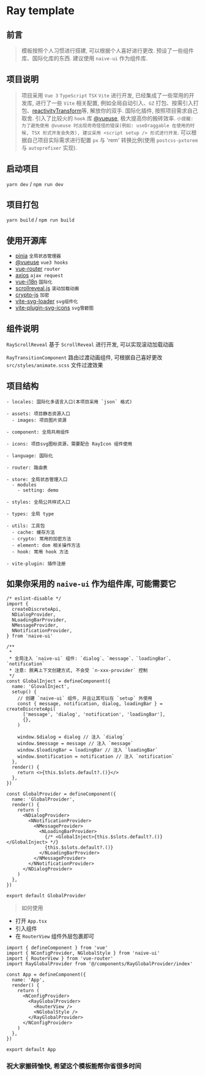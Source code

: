 # Ray template

## 前言

> 模板按照个人习惯进行搭建, 可以根据个人喜好进行更改. 预设了一些组件库、国际化库的东西. 建议使用 `naive-ui` 作为组件库.

## 项目说明

> 项目采用 `Vue 3` `TypeScript` `TSX` `Vite` 进行开发, 已经集成了一些常用的开发库, 进行了一些 `Vite` 相关配置, 例如全局自动引入、`GZ` 打包、按需引入打包、[reactivityTransform](https://vuejs.org/guide/extras/reactivity-transform.html)等, 解放你的双手. 国际化插件, 按照项目需求自己取舍. 引入了比较火的 `hook` 库 [@vueuse](https://vueuse.org/), 极大提高你的搬砖效率. `小提醒: 为了避免使用 @vueuse 时出现奇奇怪怪的错误(例如: useDraggable 在使用的时候, TSX 形式开发会失效), 建议采用 <script setup /> 形式进行开发`. 可以根据自己项目实际需求进行配置 `px` 与 'rem' 转换比例(使用 `postcss-pxtorem` 与 `autoprefixer` 实现).

## 启动项目

`yarn dev` / `npm run dev`

## 项目打包

`yarn build` / `npm run build`

## 使用开源库

- [pinia](https://pinia.vuejs.org/) `全局状态管理器`
- [@vueuse](https://vueuse.org/) `vue3 hooks`
- [vue-router](https://router.vuejs.org/zh/) `router`
- [axios](http://axios-js.com/zh-cn/docs/index.html) `ajax request`
- [vue-i18n](https://kazupon.github.io/vue-i18n/zh/introduction.html) `国际化`
- [scrollreveal.js](https://scrollrevealjs.org/) `滚动加载动画`
- [crypto-js](https://github.com/brix/crypto-js) `加密`
- [vite-svg-loader](https://github.com/jpkleemans/vite-svg-loader) `svg组件化`
- [vite-plugin-svg-icons](https://github.com/vbenjs/vite-plugin-svg-icons/blob/main/README.zh_CN.md) `svg雪碧图`

## 组件说明

`RayScrollReveal` 基于 `ScrollReveal` 进行开发, 可以实现滚动加载动画

`RayTransitionComponent` 路由过渡动画组件, 可根据自己喜好更改 `src/styles/animate.scss` 文件过渡效果

## 项目结构

```
- locales: 国际化多语言入口(本项目采用 `json` 格式)

- assets: 项目静态资源入口
  - images: 项目图片资源

- component: 全局共用组件

- icons: 项目svg图标资源，需要配合 RayIcon 组件使用

- language: 国际化

- router: 路由表

- store: 全局状态管理入口
  - modules
    - setting: demo

- styles: 全局公共样式入口

- types: 全局 type

- utils: 工具包
  - cache: 缓存方法
  - crypto: 常用的加密方法
  - element: dom 相关操作方法
  - hook: 常用 hook 方法

- vite-plugin: 插件注册
```

## 如果你采用的 `naive-ui` 作为组件库, 可能需要它

```tsx
/* eslint-disable */
import {
  createDiscreteApi,
  NDialogProvider,
  NLoadingBarProvider,
  NMessageProvider,
  NNotificationProvider,
} from 'naive-ui'

/**
 *
 * 全局注入 `naive-ui` 组件: `dialog`、`message`、`loadingBar`、`notification`
 * 注意: 脱离上下文创建方式, 不会受 `n-xxx-provider` 控制
 */
const GlobalInject = defineComponent({
  name: 'GlovalInject',
  setup() {
    // 创建 `naive-ui` 组件, 并且让其可以在 `setup` 外使用
    const { message, notification, dialog, loadingBar } = createDiscreteApi(
      ['message', 'dialog', 'notification', 'loadingBar'],
      {},
    )

    window.$dialog = dialog // 注入 `dialog`
    window.$message = message // 注入 `message`
    window.$loadingBar = loadingBar // 注入 `loadingBar`
    window.$notification = notification // 注入 `notification`
  },
  render() {
    return <>{this.$slots.default?.()}</>
  },
})

const GlobalProvider = defineComponent({
  name: 'GlobalProvider',
  render() {
    return (
      <NDialogProvider>
        <NNotificationProvider>
          <NMessageProvider>
            <NLoadingBarProvider>
              {/* <GlobalInject>{this.$slots.default?.()}</GlobalInject> */}
              {this.$slots.default?.()}
            </NLoadingBarProvider>
          </NMessageProvider>
        </NNotificationProvider>
      </NDialogProvider>
    )
  },
})

export default GlobalProvider
```

> 如何使用

- 打开 `App.tsx`
- 引入组件
- 在 `RouterView` 组件外层包裹即可

```tsx
import { defineComponent } from 'vue'
import { NConfigProvider, NGlobalStyle } from 'naive-ui'
import { RouterView } from 'vue-router'
import RayGlobalProvider from '@/components/RayGlobalProvider/index'

const App = defineComponent({
  name: 'App',
  render() {
    return (
      <NConfigProvider>
        <RayGlobalProvider>
          <RouterView />
          <NGlobalStyle />
        </RayGlobalProvider>
      </NConfigProvider>
    )
  },
})

export default App
```

### 祝大家搬砖愉快, 希望这个模板能帮你省很多时间
